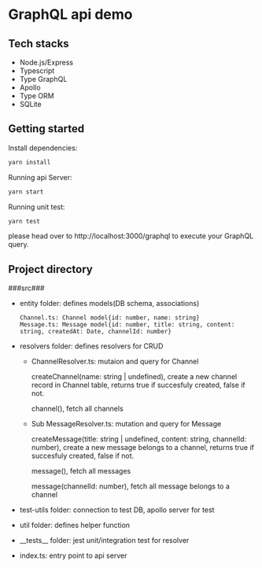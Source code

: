 # GraphQL api demo

## Tech stacks

- Node.js/Express
- Typescript
- Type GraphQL
- Apollo
- Type ORM
- SQLite

## Getting started

Install dependencies:

```sh
yarn install
```

Running api Server:

```sh
yarn start
```

Running unit test:

```sh
yarn test
```

please head over to http://localhost:3000/graphql to execute your GraphQL query.

## Project directory

###src###

- entity folder: defines models(DB schema, associations)

      Channel.ts: Channel model{id: number, name: string}
      Message.ts: Message model{id: number, title: string, content: string, createdAt: Date, channelId: number}

- resolvers folder: defines resolvers for CRUD

  - ChannelResolver.ts: mutaion and query for Channel

    createChannel(name: string | undefined), create a new channel record in Channel table, returns true if succesfuly created, false if not.

    channel(), fetch all channels

  - Sub MessageResolver.ts: mutation and query for Message

    createMessage(title: string | undefined, content: string, channelId: number), create a new message belongs to a channel, returns true if succesfuly created, false if not.

    message(), fetch all messages

    message(channelId: number), fetch all message belongs to a channel

- test-utils folder: connection to test DB, apollo server for test
- util folder: defines helper function
- \_\_tests\_\_ folder: jest unit/integration test for resolver
- index.ts: entry point to api server
